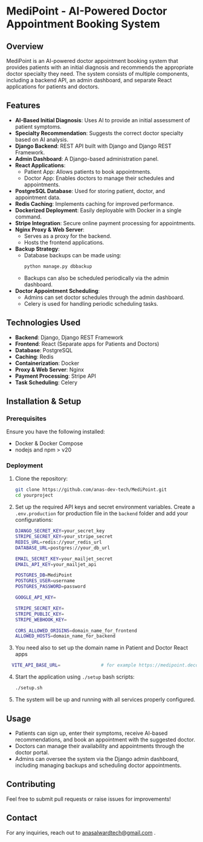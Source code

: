 # MediPoint - AI-Powered Doctor Appointment Booking System

## Overview
MediPoint is an AI-powered doctor appointment booking system that provides patients with an initial diagnosis and recommends the appropriate doctor specialty they need. The system consists of multiple components, including a backend API, an admin dashboard, and separate React applications for patients and doctors.

## Features
- **AI-Based Initial Diagnosis**: Uses AI to provide an initial assessment of patient symptoms.
- **Specialty Recommendation**: Suggests the correct doctor specialty based on AI analysis.
- **Django Backend**: REST API built with Django and Django REST Framework.
- **Admin Dashboard**: A Django-based administration panel.
- **React Applications**:
  - Patient App: Allows patients to book appointments.
  - Doctor App: Enables doctors to manage their schedules and appointments.
- **PostgreSQL Database**: Used for storing patient, doctor, and appointment data.
- **Redis Caching**: Implements caching for improved performance.
- **Dockerized Deployment**: Easily deployable with Docker in a single command.
- **Stripe Integration**: Secure online payment processing for appointments.
- **Nginx Proxy & Web Server**:
  - Serves as a proxy for the backend.
  - Hosts the frontend applications.
- **Backup Strategy**:
  - Database backups can be made using:
    ```sh
    python manage.py dbbackup
    ```
  - Backups can also be scheduled periodically via the admin dashboard.
- **Doctor Appointment Scheduling**:
  - Admins can set doctor schedules through the admin dashboard.
  - Celery is used for handling periodic scheduling tasks.

## Technologies Used
- **Backend**: Django, Django REST Framework
- **Frontend**: React (Separate apps for Patients and Doctors)
- **Database**: PostgreSQL
- **Caching**: Redis
- **Containerization**: Docker
- **Proxy & Web Server**: Nginx
- **Payment Processing**: Stripe API
- **Task Scheduling**: Celery

## Installation & Setup
### Prerequisites
Ensure you have the following installed:
- Docker & Docker Compose
- nodejs and npm > v20 

### Deployment
1. Clone the repository:
   ```sh
   git clone https://github.com/anas-dev-tech/MediPoint.git
   cd yourproject
   ```
2. Set up the required API keys and secret environment variables. Create a `.env.production` for production  file in the `backend` folder and add your configurations:
   ```sh
   DJANGO_SECRET_KEY=your_secret_key
   STRIPE_SECRET_KEY=your_stripe_secret
   REDIS_URL=redis://your_redis_url
   DATABASE_URL=postgres://your_db_url
   
   EMAIL_SECRET_KEY=your_mailjet_secret
   EMAIL_API_KEY=your_mailjet_api

   POSTGRES_DB=MediPoint
   POSTGRES_USER=username
   POSTGRES_PASSWORD=password

   GOOGLE_API_KEY=

   STRIPE_SECRET_KEY=
   STRIPE_PUBLIC_KEY=
   STRIPE_WEBHOOK_KEY=
   
   CORS_ALLOWED_ORIGINS=domain_name_for_frontend
   ALLOWED_HOSTS=domain_name_for_backend

   ```
3. You need also to set up the domain name in Patient and Doctor React apps
  ```sh
    VITE_API_BASE_URL=               # for example https://medipoint.decodaai.com/api
  ```

4. Start the application using `./setup` bash scripts:
   ```sh
   ./setup.sh
   ```
5. The system will be up and running with all services properly configured.

## Usage
- Patients can sign up, enter their symptoms, receive AI-based recommendations, and book an appointment with the suggested doctor.
- Doctors can manage their availability and appointments through the doctor portal.
- Admins can oversee the system via the Django admin dashboard, including managing backups and scheduling doctor appointments.

## Contributing
Feel free to submit pull requests or raise issues for improvements!

## Contact
For any inquiries, reach out to anasalwardtech@gmail.com .

